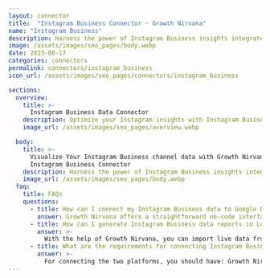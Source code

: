 ```yaml
---
layout: connector
title:  "Instagram Business Connector - Growth Nirvana"
name: "Instagram Business"
description: Harness the power of Instagram Business insights integrated into Looker Studio for strategic social media decisions.
image: /assets/images/seo_pages/body.webp
date: 2023-08-17
categories: connectors
permalink: connectors/instagram_business
icon_url: /assets/images/seo_pages/connectors/instagram_business

sections:
  overview:
    title: >-
      Instagram Business Data Connector
    description: Optimize your Instagram insights with Instagram Business integration. Seamlessly merge business account data from Instagram with Looker Studio's analytical capabilities, unlocking insights that drive social media strategies, audience engagement, and operational excellence.
    image_url: /assets/images/seo_pages/overview.webp

  body:
    title: >-
      Visualize Your Instagram Business channel data with Growth Nirvana's
      Instagram Business Connector
    description: Harness the power of Instagram Business insights integrated into Looker Studio for strategic social media decisions.
    image_url: /assets/images/seo_pages/body.webp
  faq:
    title: FAQs
    questions:
      - title: How can I connect my Instagram Business data to Google Data Studio/Looker Studio?
        answer: Growth Nirvana offers a straightforward no-code interface to connect to Instagram Business data sources.
      - title: How can I generate Instagram Business data reports in Looker Studio?
        answer: >-
          With the help of Growth Nirvana, you can import live data from Instagram Business into Looker Studio. These data can be viewed in charts, tables, and dashboards to generate branded reports that can be shared instantly.
      - title: What are the requirements for connecting Instagram Business and Looker Studio?
        answer: >-
          For connecting the two platforms, you should have: Growth Nirvana Account and Instagram Business Ads Account
---
```

